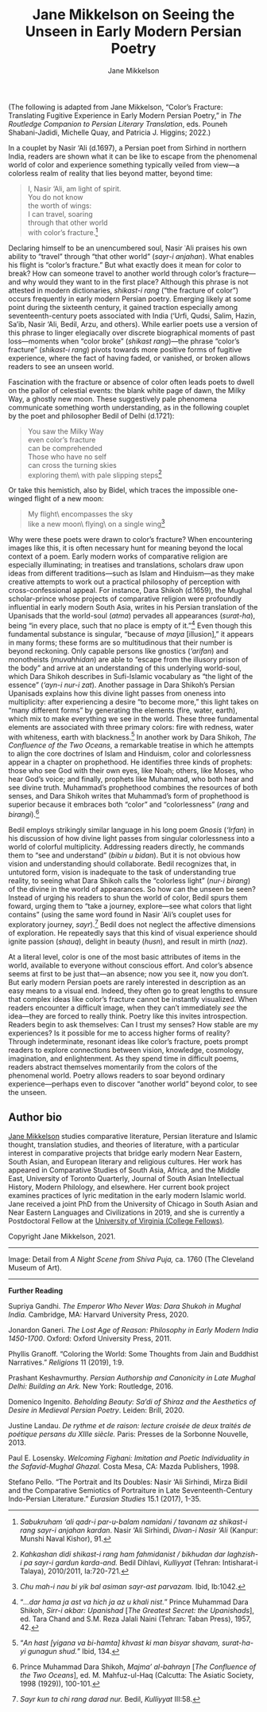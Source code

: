 ﻿---
layout: post
title: Jane Mikkelson on Seeing the Unseen in Early Modern Persian Poetry
author: Jane Mikkelson
categories: contributions
tags: [contributions]
image: mikkelson.jpg 
---

(The following is adapted from Jane Mikkelson, “Color’s Fracture: Translating Fugitive Experience in Early Modern Persian Poetry,” in *The Routledge Companion to Persian Literary Translation*, eds. Pouneh Shabani-Jadidi, Michelle Quay, and Patricia J. Higgins; 2022.)


In a couplet by Nasir ‘Ali (d.1697), a Persian poet from Sirhind in northern India, readers are shown what it can be like to escape from the phenomenal world of color and experience something typically veiled from view—a colorless realm of reality that lies beyond matter, beyond time: 


> I, Nasir ‘Ali, am light of spirit.\
>     You do not know\
>     the worth of wings:\
> I can travel, soaring\
>     through that other world\
>     with color’s fracture.[^1]


Declaring himself to be an unencumbered soul, Nasir ʿAli praises his own ability to “travel” through “that other world” (*sayr-i anjahan*). What enables his flight is “color’s fracture.” But what exactly does it mean for color to break? How can someone travel to another world through color’s fracture—and why would they want to in the first place? Although this phrase is not attested in modern dictionaries, *shikast-i rang* (“the fracture of color”) occurs frequently in early modern Persian poetry. Emerging likely at some point during the sixteenth century, it gained traction especially among seventeenth-century poets associated with India (‘Urfi, Qudsi, Salim, Hazin, Sa’ib, Nasir ‘Ali, Bedil, Arzu, and others). While earlier poets use a version of this phrase to linger elegiacally over discrete biographical moments of past loss—moments when “color broke” (*shikast rang*)—the phrase “color’s fracture” (*shikast-i rang*) pivots towards more positive forms of fugitive experience, where the fact of having faded, or vanished, or broken allows readers to see an unseen world. 


Fascination with the fracture or absence of color often leads poets to dwell on the pallor of celestial events: the blank white page of dawn, the Milky Way, a ghostly new moon. These suggestively pale phenomena communicate something worth understanding, as in the following couplet by the poet and philosopher Bedil of Delhi (d.1721):


> You saw the Milky Way\
>     even color’s fracture\
>     can be comprehended\
> Those who have no self\
>     can cross the turning skies\
>     exploring them\ 
>     with pale slipping steps[^2]		


Or take this hemistich, also by Bidel, which traces the impossible one-winged flight of a new moon:


> My flight\ 
>     encompasses the sky\
>     like a new moon\ 
>     flying\ 
>     on a single wing[^3]


Why were these poets were drawn to color’s fracture? When encountering images like this, it is often necessary hunt for meaning beyond the local context of a poem. Early modern works of comparative religion are especially illuminating; in treatises and translations, scholars draw upon ideas from different traditions—such as Islam and Hinduism—as they make creative attempts to work out a practical philosophy of perception with cross-confessional appeal. For instance, Dara Shikoh (d.1659), the Mughal scholar-prince whose projects of comparative religion were profoundly influential in early modern South Asia, writes in his Persian translation of the Upanisads that the world-soul (*atma*) pervades all appearances (*surat-ha*), being “in every place, such that no place is empty of it.”[^4]  Even though this fundamental substance is singular, “because of *maya* [illusion],” it appears in many forms; these forms are so multitudinous that their number is beyond reckoning. Only capable persons like gnostics (*‘arifan*) and monotheists (*muvahhidan*) are able to “escape from the illusory prison of the body” and arrive at an understanding of this underlying world-soul, which Dara Shikoh describes in Sufi-Islamic vocabulary as “the light of the essence” (*‘ayn-i nur-i zat*). Another passage in Dara Shikoh’s Persian Upanisads explains how this divine light passes from oneness into multiplicity: after experiencing a desire “to become more,” this light takes on “many different forms” by generating the elements (fire, water, earth), which mix to make everything we see in the world. These three fundamental elements are associated with three primary colors: fire with redness, water with whiteness, earth with blackness.[^5] In another work by Dara Shikoh, *The Confluence of the Two Oceans*, a remarkable treatise in which he attempts to align the core doctrines of Islam and Hinduism, color and colorlessness appear in a chapter on prophethood. He identifies three kinds of prophets: those who see God with their own eyes, like Noah; others, like Moses, who hear God’s voice; and finally, prophets like Muhammad, who both hear and see divine truth. Muhammad’s prophethood combines the resources of both senses, and Dara Shikoh writes that Muhammad’s form of prophethood is superior because it embraces both “color” and “colorlessness” (*rang* and *birangi*).[^6]


Bedil employs strikingly similar language in his long poem *Gnosis*  (*‘Irfan*) in his discussion of how divine light passes from singular colorlessness into a world of colorful multiplicity. Addressing readers directly, he commands them to “see and understand” (*bibin u bidan*). But it is not obvious how vision and understanding should collaborate. Bedil recognizes that, in untutored form, vision is inadequate to the task of understanding true reality, to seeing what Dara Shikoh calls the “colorless light” (*nur-i birang*) of the divine in the world of appearances. So how can the unseen be seen? Instead of urging his readers to shun the world of color, Bedil spurs them foward, urging them to “take a journey, explore—see what colors that light contains” (using the same word found in Nasir ʿAli’s  couplet uses for exploratory journey, *sayr*).[^7] Bedil does not neglect the affective dimensions of exploration. He repeatedly says that this kind of visual experience should ignite passion (*shauq*), delight in beauty (*husn*), and result in mirth (*naz*). 


At a literal level, color is one of the most basic attributes of items in the world, available to everyone without conscious effort. And color’s absence seems at first to be just that—an absence; now you see it, now you don’t. But early modern Persian poets are rarely interested in description as an easy means to a visual end. Indeed, they often go to great lengths to ensure that complex ideas like color’s fracture cannot be instantly visualized. When readers encounter a difficult image, when they can’t immediately *see* the idea—they are forced to really think. Poetry like this invites introspection. Readers begin to ask themselves: Can I trust my senses? How stable are my experiences? Is it possible for me to access higher forms of reality? Through indeterminate, resonant ideas like color’s fracture, poets prompt readers to explore connections between vision, knowledge, cosmology, imagination, and enlightenment. As they spend time in difficult poems, readers abstract themselves momentarily from the colors of the phenomenal world. Poetry allows readers to soar beyond ordinary experience—perhaps even to discover “another world” beyond color, to see the unseen.


## Author bio
[Jane Mikkelson](https://www.janemikkelson.com) studies comparative literature, Persian literature and Islamic thought, translation studies, and theories of literature, with a particular interest in comparative projects that bridge early modern Near Eastern, South Asian, and European literary and religious cultures. Her work has appeared in Comparative Studies of South Asia, Africa, and the Middle East, University of Toronto Quarterly, Journal of South Asian Intellectual History, Modern Philology, and elsewhere. Her current book project examines practices of lyric meditation in the early modern Islamic world. Jane received a joint PhD from the University of Chicago in South Asian and Near Eastern Languages and Civilizations in 2019, and she is currently a Postdoctoral Fellow at the [University of Virginia (College Fellows)](https://religiousstudies.as.virginia.edu/faculty/profile/jmm3cb). 

Copyright Jane Mikkelson, 2021.

***

Image: Detail from *A Night Scene from Shiva Puja,* ca. 1760 (The Cleveland Museum of Art).

[^1]: *Sabukruham ‘ali qadr-i par-u-balam namidani / tavanam az shikast-i rang sayr-i anjahan kardan*. Nasir ‘Ali Sirhindi, *Divan-i Nasir ‘Ali* (Kanpur: Munshi Naval Kishor), 91.

[^2]: *Kahkashan didi shikast-i rang ham fahmidanist / bikhudan dar laghzish-i pa sayr-i gardun karda-and.* Bedil Dihlavi, *Kulliyyat* (Tehran: Intisharat-i Talaya), 2010/2011, Ia:720-721.

[^3]: *Chu mah-i nau bi yik bal asiman sayr-ast parvazam.* Ibid, Ib:1042.

[^4]: “*…dar hama ja ast va hich ja az u khali nist.*” Prince Muhammad Dara Shikoh, *Sirr-i akbar: Upanishad* [*The Greatest Secret: the Upanishads*], ed. Tara Chand and S.M. Reza Jalali Naini (Tehran: Taban Press), 1957, 42.

[^5]: “*An hast [yigana va bi-hamta] khvast ki man bisyar shavam, surat-ha-yi gunagun shud.*” Ibid, 134.

[^6]: Prince Muhammad Dara Shikoh, *Majma’ al-bahrayn* [*The Confluence of the Two Oceans*], ed. M. Mahfuz-ul-Haq (Calcutta: The Asiatic Society, 1998 (1929)), 100-101.


[^7]: *Sayr kun ta chi rang darad nur.* Bedil, *Kulliyyat* III:58.

***

**Further Reading**


Supriya Gandhi. *The Emperor Who Never Was: Dara Shukoh in Mughal India.* Cambridge, MA: Harvard University Press, 2020.

Jonardon Ganeri. *The Lost Age of Reason: Philosophy in Early Modern India 1450-1700*. Oxford: Oxford University Press, 2011.

Phyllis Granoff. “Coloring the World: Some Thoughts from Jain and Buddhist Narratives.” *Religions* 11 (2019), 1:9.

Prashant Keshavmurthy. *Persian Authorship and Canonicity in Late Mughal Delhi: Building an Ark.* New York: Routledge, 2016.

Domenico Ingenito. *Beholding Beauty: Sa’di of Shiraz and the Aesthetics of Desire in Medieval Persian Poetry*. Leiden: Brill, 2020.

Justine Landau. *De rythme et de raison: lecture croisée de deux traités de poétique persans du XIIIe siècle.* Paris: Presses de la Sorbonne Nouvelle, 2013.

Paul E. Losensky. *Welcoming Fighani: Imitation and Poetic Individuality in the Safavid-Mughal Ghazal.* Costa Mesa, CA: Mazda Publishers, 1998.

Stefano Pello. “The Portrait and Its Doubles: Nasir ‘Ali Sirhindi, Mirza Bidil and the Comparative Semiotics of Portraiture in Late Seventeenth-Century Indo-Persian Literature.” *Eurasian Studies* 15.1 (2017), 1-35.









